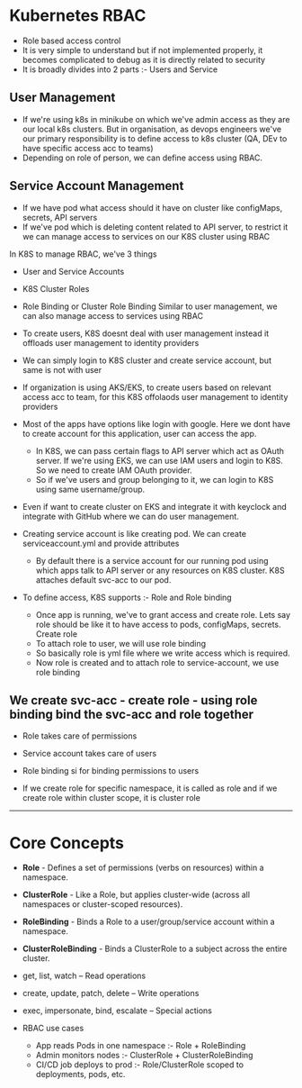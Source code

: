 # Kubernetes RBAC

- Role based access control
- It is very simple to understand but if not implemented properly, it becomes complicated to debug as it is directly related to security
- It is broadly divides into 2 parts :-  Users and Service

User Management
-
- If we're using k8s in minikube on which we've admin access as they are our local k8s clusters. But in organisation, as devops engineers we've our primary responsibility is to define access to k8s cluster (QA, DEv to have specific access acc to teams)
- Depending on role of person, we can define access using RBAC.

Service Account Management
-
- If we have pod what access should it have on cluster like configMaps, secrets, API servers
- If we've pod which is deleting content related to API server, to restrict it we can manage access to services on our K8S cluster using RBAC

In K8S to manage RBAC, we've 3 things
- User and Service Accounts
- K8S Cluster Roles
- Role Binding or Cluster Role Binding
  Similar to user management, we can also manage access to services using RBAC

- To create users, K8S doesnt deal with user management instead it offloads user management to identity providers
- We can simply login to K8S cluster and create service account, but same is not with user
- If organization is using AKS/EKS, to create users based on relevant access acc to team, for this K8S offolaods user management to identity providers

- Most of the apps have options like login with google. Here we dont have to create account for this application, user can access the app.
  - In K8S, we can pass certain flags to API server which act as OAuth server. If we're using EKS, we can use IAM users and login to K8S. So we need to create IAM OAuth provider.
  - So if we've users and group belonging to it, we can login to K8S using same username/group.

- Even if want to create cluster on EKS and integrate it with keyclock and integrate with GitHub where we can do user management.

- Creating service account is like creating pod. We can create serviceaccount.yml and provide attributes
  - By default there is a service account for our running pod using which apps talk to API server or any resources on K8S cluster. K8S attaches default svc-acc to our pod.
 
- To define access, K8S supports :- Role and Role binding
  - Once app is running, we've to grant access and create role. Lets say role should be like it to have access to pods, configMaps, secrets. Create role
  - To attach role to user, we will use role binding
  - So basically role is yml file where we write access which is required.
  - Now role is created and to attach role to service-account, we use role binding
 
We create svc-acc - create role - using role binding bind the svc-acc and role together
-

- Role takes care of permissions
- Service account takes care of users
- Role binding si for binding permissions to users

- If we create role for specific namespace, it is called as role and if we create role within cluster scope, it is cluster role

--------------------------------------------------------

# Core Concepts

- **Role** -	Defines a set of permissions (verbs on resources) within a namespace.
- **ClusterRole** -	Like a Role, but applies cluster-wide (across all namespaces or cluster-scoped resources).
- **RoleBinding**	- Binds a Role to a user/group/service account within a namespace.
- **ClusterRoleBinding** -	Binds a ClusterRole to a subject across the entire cluster.

- get, list, watch – Read operations
- create, update, patch, delete – Write operations
- exec, impersonate, bind, escalate – Special actions

- RBAC use cases
  - App reads Pods in one namespace	:- Role + RoleBinding
  - Admin monitors nodes :-	ClusterRole + ClusterRoleBinding
  - CI/CD job deploys to prod	:- Role/ClusterRole scoped to deployments, pods, etc.
